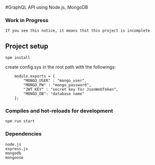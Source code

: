 #GraphQL API using Node.js, MongoDB

### Work in Progress
```
If you see this notice, it means that this project is incomplete
```

## Project setup
```
npm install
```
create config.sys in the root path with the followings:
```
    module.exports = {
        "MONGO_USER" : "mongo_user",
        "MONGO_PW" : "mongo_password",
        "JWT_KEY" : "secret key for JsonWebToken",
        "MONGO_DB": "database name"
    };
```

### Compiles and hot-reloads for development
```
npm run start
```

### Dependencies
```
node.js
express.js
mongodb
mongoose
```
